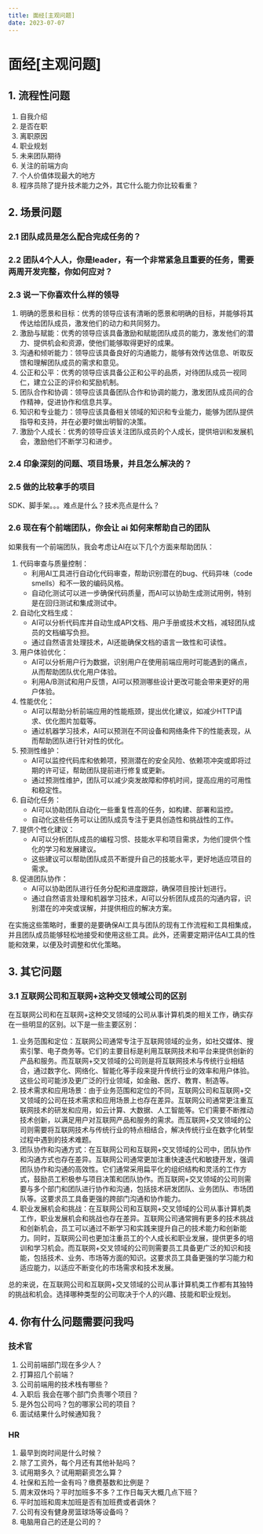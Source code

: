 ```yaml
---
title: 面经[主观问题]
date: 2023-07-07
---
```


# 面经[主观问题]



## 1. 流程性问题

1. 自我介绍
2. 是否在职
3. 离职原因
4. 职业规划
5. 未来团队期待
6. 关注的前端方向
7. 个人价值体现最大的地方
8. 程序员除了提升技术能力之外，其它什么能力你比较看重？



## 2. 场景问题

### 2.1 团队成员是怎么配合完成任务的？





### 2.2 团队4个人人，你是leader，有一个非常紧急且重要的任务，需要两周开发完整，你如何应对？



### 2.3 说一下你喜欢什么样的领导

1. 明确的愿景和目标：优秀的领导应该有清晰的愿景和明确的目标，并能够将其传达给团队成员，激发他们的动力和共同努力。
2. 激励与赋能：优秀的领导应该具备激励和赋能团队成员的能力，激发他们的潜力、提供机会和资源，使他们能够取得更好的成果。
3. 沟通和倾听能力：领导应该具备良好的沟通能力，能够有效传达信息、听取反馈和理解团队成员的需求和意见。
4. 公正和公平：优秀的领导应该具备公正和公平的品质，对待团队成员一视同仁，建立公正的评价和奖励机制。
5. 团队合作和协调：领导应该具备团队合作和协调的能力，激发团队成员间的合作精神，促进协作和信息共享。
6. 知识和专业能力：领导应该具备相关领域的知识和专业能力，能够为团队提供指导和支持，并在必要时做出明智的决策。
7. 激励个人成长：优秀的领导应该关注团队成员的个人成长，提供培训和发展机会，激励他们不断学习和进步。



### 2.4 印象深刻的问题、项目场景，并且怎么解决的？





### 2.5 做的比较拿手的项目

SDK、脚手架。。。难点是什么？技术亮点是什么？



### 2.6 现在有个前端团队，你会让 ai 如何来帮助自己的团队

如果我有一个前端团队，我会考虑让AI在以下几个方面来帮助团队：

1. 代码审查与质量控制：
   - 利用AI工具进行自动化代码审查，帮助识别潜在的bug、代码异味（code smells）和不一致的编码风格。
   - 自动化测试可以进一步确保代码质量，而AI可以协助生成测试用例，特别是在回归测试和集成测试中。
2. 自动化文档生成：
   - AI可以分析代码库并自动生成API文档、用户手册或技术文档，减轻团队成员的文档编写负担。
   - 通过自然语言处理技术，AI还能确保文档的语言一致性和可读性。
3. 用户体验优化：
   - AI可以分析用户行为数据，识别用户在使用前端应用时可能遇到的痛点，从而帮助团队优化用户体验。
   - 利用A/B测试和用户反馈，AI可以预测哪些设计更改可能会带来更好的用户体验。
4. 性能优化：
   - AI可以帮助分析前端应用的性能瓶颈，提出优化建议，如减少HTTP请求、优化图片加载等。
   - 通过机器学习技术，AI可以预测在不同设备和网络条件下的性能表现，从而帮助团队进行针对性的优化。
5. 预测性维护：
   - AI可以监控代码库和依赖项，预测潜在的安全风险、依赖项冲突或即将过期的许可证，帮助团队提前进行修复或更新。
   - 通过预测性维护，团队可以减少突发故障和停机时间，提高应用的可用性和稳定性。
6. 自动化任务：
   - AI可以协助团队自动化一些重复性高的任务，如构建、部署和监控。
   - 自动化这些任务可以让团队成员专注于更具创造性和挑战性的工作。
7. 提供个性化建议：
   - AI可以分析团队成员的编程习惯、技能水平和项目需求，为他们提供个性化的学习和发展建议。
   - 这些建议可以帮助团队成员不断提升自己的技能水平，更好地适应项目的需求。
8. 促进团队协作：
   - AI可以协助团队进行任务分配和进度跟踪，确保项目按计划进行。
   - 通过自然语言处理和机器学习技术，AI可以分析团队成员的沟通内容，识别潜在的冲突或误解，并提供相应的解决方案。

在实施这些策略时，重要的是要确保AI工具与团队的现有工作流程和工具相集成，并且团队成员能够轻松地接受和使用这些工具。此外，还需要定期评估AI工具的性能和效果，以便及时调整和优化策略。



## 3. 其它问题

### 3.1 互联网公司和互联网+这种交叉领域公司的区别

在互联网公司和在互联网+这种交叉领域的公司从事计算机类的相关工作，确实存在一些明显的区别。以下是一些主要区别：

1. 业务范围和定位：互联网公司通常专注于互联网领域的业务，如社交媒体、搜索引擎、电子商务等。它们的主要目标是利用互联网技术和平台来提供创新的产品和服务。而互联网+交叉领域的公司则是将互联网技术与传统行业相结合，通过数字化、网络化、智能化等手段来提升传统行业的效率和用户体验。这些公司可能涉及更广泛的行业领域，如金融、医疗、教育、制造等。
2. 技术需求和应用场景：由于业务范围和定位的不同，互联网公司和互联网+交叉领域的公司在技术需求和应用场景上也存在差异。互联网公司通常更注重互联网技术的研发和应用，如云计算、大数据、人工智能等。它们需要不断推动技术创新，以满足用户对互联网产品和服务的需求。而互联网+交叉领域的公司则需要将互联网技术与传统行业的特点相结合，解决传统行业在数字化转型过程中遇到的技术难题。
3. 团队协作和沟通方式：在互联网公司和互联网+交叉领域的公司中，团队协作和沟通方式也存在差异。互联网公司通常更加注重快速迭代和敏捷开发，强调团队协作和沟通的高效性。它们通常采用扁平化的组织结构和灵活的工作方式，鼓励员工积极参与项目决策和团队协作。而互联网+交叉领域的公司则需要与多个部门和团队进行协作和沟通，包括技术研发团队、业务团队、市场团队等。这要求员工具备更强的跨部门沟通和协作能力。
4. 职业发展机会和挑战：在互联网公司和互联网+交叉领域的公司从事计算机类工作，职业发展机会和挑战也存在差异。互联网公司通常拥有更多的技术挑战和创新机会，员工可以通过不断学习和实践来提升自己的技术能力和创新能力。同时，互联网公司也更加注重员工的个人成长和职业发展，提供更多的培训和学习机会。而互联网+交叉领域的公司则需要员工具备更广泛的知识和技能，包括技术、业务、市场等方面的知识。这要求员工具备更强的学习能力和适应能力，以适应不断变化的市场需求和技术发展。

总的来说，在互联网公司和互联网+交叉领域的公司从事计算机类工作都有其独特的挑战和机会。选择哪种类型的公司取决于个人的兴趣、技能和职业规划。



## 4. 你有什么问题需要问我吗

### 技术官

1. 公司前端部门现在多少人？
2. 打算招几个前端？
3. 公司前端用的技术栈有哪些？
4. 入职后 我会在哪个部门负责哪个项目？
5. 是外包公司吗？包的哪家公司的项目？
6. 面试结果什么时候通知我？



### HR

1. 最早到岗时间是什么时候？
2. 除了工资外，每个月还有其他补贴吗？
3. 试用期多久？试用期薪资怎么算？
4. 社保和五险一金有吗？缴费基数和比例是？
5. 周末双休吗？平时加班多不多？工作日每天大概几点下班？
6. 平时加班和周末加班是否有加班费或者调休？
7. 公司有没有健身房篮球场等设备吗？
8. 电脑用自己的还是公司的？